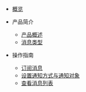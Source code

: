 <!-- 请勿添加产品标题，标题行将由系统自动增加，名称将于您申请邮件提供的仓库名称一致 -->

* [概览](/usns/blob/master/README.md)
* 产品简介   <!-- 以下是参考的目录模版，旨在建议产品文档应该包含的内容模块。实际章节划分可根据实际内容进行调整 -->
  * [产品概述](/usns/introduction/intro.md)
  * [消息类型](/usns/introduction/type.md)

* 操作指南
  * [订阅消息](/usns/blob/master/use/Subscribe%20message.md)
  * [设置通知方式与通知对象](/usns/use/setting.md)
  * [查看消息列表](/usns/blob/master/use/View%20message%20list.md)

